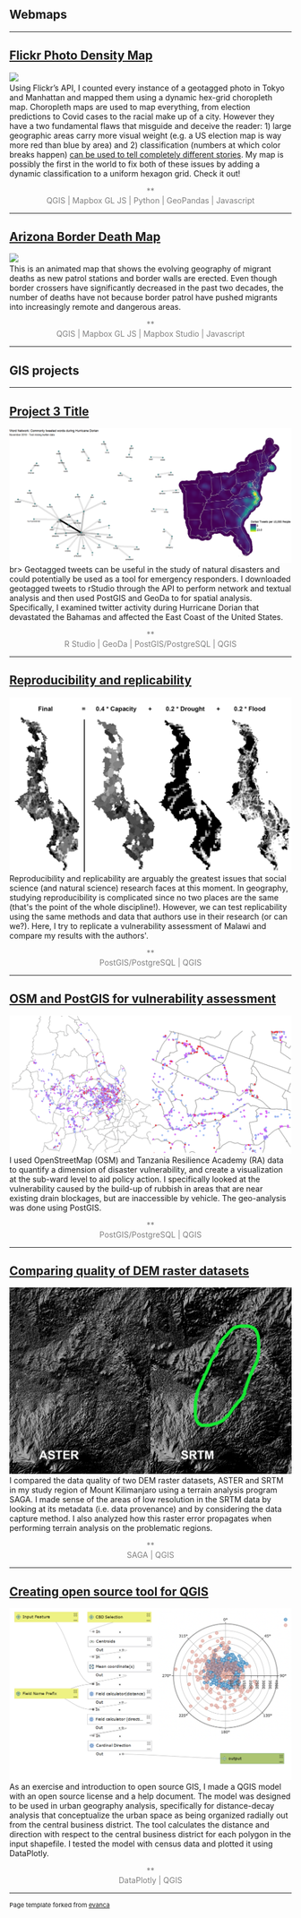 ## Webmaps

---

## <a href="/Portfolio/Maps/Flickr" target="_blank">Flickr Photo Density Map</a>
<a href="/Portfolio/Maps/Flickr" target="_blank"><img src="images/Flickr_Map.png"/></a><br>
Using Flickr’s API, I counted every instance of a geotagged photo in Tokyo and Manhattan and mapped them using a dynamic hex-grid choropleth map. Choropleth maps are used to map everything, from election predictions to Covid cases to the racial make up of a city. However they have a two fundamental flaws that misguide and deceive the reader: 1) large geographic areas carry more visual weight (e.g. a US election map is way more red than blue by area) and 2) classification (numbers at which color breaks happen) <a href='https://kaitlyncoleman22.files.wordpress.com/2015/11/lab66.jpg?w=1424'>can be used to tell completely different stories</a>. My map is possibly the first in the world to fix both of these issues by adding a dynamic classification to a uniform hexagon grid. Check it out!
<p style="text-align: center; color:grey;">**<br>
QGIS | Mapbox GL JS | Python | GeoPandas | Javascript </p>

---

## <a href="/Portfolio/Maps/Arizona-Migration" target="_blank">Arizona Border Death Map</a>
<a href="/Portfolio/Maps/Arizona-Migration" target="_blank"><img src="images/Arizona_Map.png"/></a><br>
This is an animated map that shows the evolving geography of migrant deaths as new patrol stations and border walls are erected. Even though border crossers have significantly decreased in the past two decades, the number of deaths have not because border patrol have pushed migrants into increasingly remote and dangerous areas. 
<p style="text-align: center; color:grey;">**<br>
QGIS | Mapbox GL JS | Mapbox Studio | Javascript </p>

---

## GIS projects

---

## <a href="/Open-Source-GIS/lab9" target="_blank">Project 3 Title</a>
<a href="/Open-Source-GIS/lab9" target="_blank"><img src="images/Lab9.png"/></a>br>
Geotagged tweets can be useful in the study of natural disasters and could potentially be used as a tool for emergency responders. I downloaded geotagged tweets to rStudio through the API to perform network and textual analysis and then used PostGIS and GeoDa to for spatial analysis. Specifically, I examined twitter activity during Hurricane Dorian that devastated the Bahamas and affected the East Coast of the United States.
<p style="text-align: center; color:grey;">**<br>
R Studio | GeoDa | PostGIS/PostgreSQL | QGIS </p>

---

## <a href="/Open-Source-GIS/lab8" target="_blank">Reproducibility and replicability</a>
<a href="/Open-Source-GIS/lab8" target="_blank"><img src="images/Lab8.png"/></a><br>
Reproducibility and replicability are arguably the greatest issues that social science (and natural science) research faces at this moment. In geography, studying reproducibility is complicated since no two places are the same (that's the point of the whole discipline!). However, we can test replicability using the same methods and data that authors use in their research (or can we?). Here, I try to replicate a vulnerability assessment of Malawi and compare my results with the authors'.
<p style="text-align: center; color:grey;">**<br>
PostGIS/PostgreSQL | QGIS </p>

---

## <a href="/Open-Source-GIS/lab6" target="_blank">OSM and PostGIS for vulnerability assessment</a>
<a href="/Open-Source-GIS/lab6" target="_blank"><img src="images/Lab6.png"/></a><br>
I used OpenStreetMap (OSM) and Tanzania Resilience Academy (RA) data to quantify a dimension of disaster vulnerability, and create a visualization at the sub-ward level to aid policy action. I specifically looked at the vulnerability caused by the build-up of rubbish in areas that are near existing drain blockages, but are inaccessible by vehicle. The geo-analysis was done using PostGIS.
<p style="text-align: center; color:grey;">**<br>
PostGIS/PostgreSQL | QGIS </p>

---

## <a href="/Open-Source-GIS/lab3" target="_blank">Comparing quality of DEM raster datasets</a>
<a href="/Open-Source-GIS/lab3" target="_blank"><img src="images/Lab3.png"/></a><br>
I compared the data quality of two DEM raster datasets, ASTER and SRTM in my study region of Mount Kilimanjaro using a terrain analysis program SAGA. I made sense of the  areas of low resolution in the SRTM data by looking at its metadata (i.e. data provenance) and by considering the data capture method. I also analyzed how this raster error propagates when performing terrain analysis on the problematic regions.
<p style="text-align: center; color:grey;">**<br>
SAGA | QGIS </p>

---

## <a href="/Open-Source-GIS/lab1" target="_blank">Creating open source tool for QGIS</a>
<a href="/Open-Source-GIS/lab1" target="_blank"><img src="images/Lab1.png"/></a><br>
As an exercise and introduction to open source GIS, I made a QGIS model with an open source license and a help document. The model was designed to be used in urban geography analysis, specifically for distance-decay analysis that conceptualize the urban space as being organized radially out from the central business district. The tool calculates the distance and direction with respect to the central business district for each polygon in the input shapefile. I tested the model with census data and plotted it using DataPlotly.
<p style="text-align: center; color:grey;">**<br>
DataPlotly | QGIS </p>

---
<p style="font-size:11px">Page template forked from <a href="https://github.com/evanca/quick-portfolio">evanca</a></p>
<!-- Remove above link if you don't want to attibute -->
